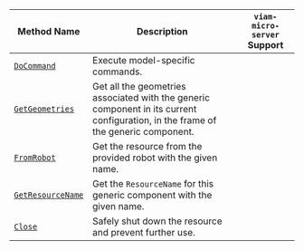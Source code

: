 <!-- prettier-ignore -->
| Method Name | Description | `viam-micro-server` Support |
| ----------- | ----------- | ----------------- |
| [`DoCommand`](/components/generic/#docommand) | Execute model-specific commands. | <p class="center-text"><i class="fas fa-check" title="yes"></i></p> |
| [`GetGeometries`](/components/generic/#getgeometries) | Get all the geometries associated with the generic component in its current configuration, in the frame of the generic component. | <p class="center-text"><i class="fas fa-times" title="no"></i></p> |
| [`FromRobot`](/components/generic/#fromrobot) | Get the resource from the provided robot with the given name. | <p class="center-text"><i class="fas fa-times" title="no"></i></p> |
| [`GetResourceName`](/components/generic/#getresourcename) | Get the `ResourceName` for this generic component with the given name. | <p class="center-text"><i class="fas fa-times" title="no"></i></p> |
| [`Close`](/components/generic/#close) | Safely shut down the resource and prevent further use. | <p class="center-text"><i class="fas fa-times" title="no"></i></p> |
